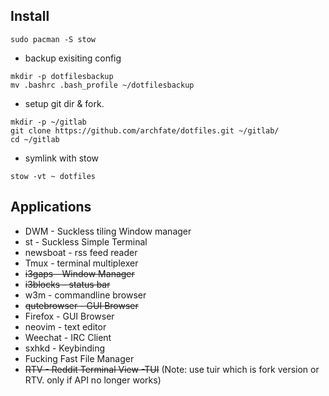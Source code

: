 ## Install
```
sudo pacman -S stow
```
* backup exisiting config
```
mkdir -p dotfilesbackup
mv .bashrc .bash_profile ~/dotfilesbackup
```
* setup git dir & fork.
```
mkdir -p ~/gitlab
git clone https://github.com/archfate/dotfiles.git ~/gitlab/
cd ~/gitlab
```
* symlink with stow
```
stow -vt ~ dotfiles
```

## Applications
* DWM - Suckless tiling Window  manager
* st - Suckless Simple Terminal
* newsboat - rss feed reader
* Tmux - terminal multiplexer
* ~~i3gaps - Window Manager~~
* ~~i3blocks - status bar~~
* w3m - commandline browser
* ~~qutebrowser - GUI Browser~~
* Firefox - GUI Browser
* neovim - text editor
* Weechat - IRC Client
* sxhkd - Keybinding
* Fucking Fast File Manager
* ~~RTV - Reddit Terminal View -TUI~~ (Note: use tuir which is fork version or RTV. only if API no longer works)



